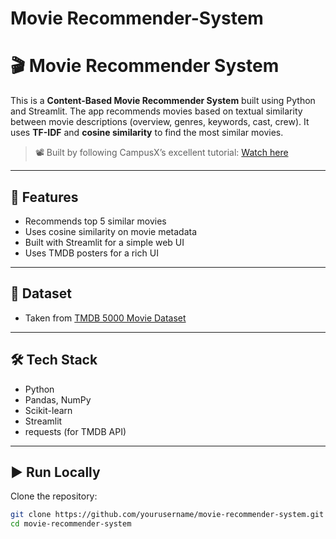 # Movie Recommender-System
# 🎬 Movie Recommender System

This is a **Content-Based Movie Recommender System** built using Python and Streamlit. The app recommends movies based on textual similarity between movie descriptions (overview, genres, keywords, cast, crew). It uses **TF-IDF** and **cosine similarity** to find the most similar movies.

> 📽️ Built by following CampusX’s excellent tutorial: [Watch here](https://www.youtube.com/watch?v=1xtrIEwY_zY)

---

## 🚀 Features

- Recommends top 5 similar movies
- Uses cosine similarity on movie metadata
- Built with Streamlit for a simple web UI
- Uses TMDB posters for a rich UI

---

## 📁 Dataset

- Taken from [TMDB 5000 Movie Dataset](https://www.kaggle.com/datasets/tmdb/tmdb-movie-metadata) 

---

## 🛠️ Tech Stack

- Python
- Pandas, NumPy
- Scikit-learn
- Streamlit
- requests (for TMDB API)

---

## ▶️ Run Locally

Clone the repository:

```bash
git clone https://github.com/yourusername/movie-recommender-system.git
cd movie-recommender-system

